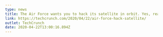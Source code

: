 ```yaml
---
type: news
title: The Air Force wants you to hack its satellite in orbit. Yes, really.
link: https://techcrunch.com/2020/04/22/air-force-hack-satellite/
outlet: TechCrunch
date: 2020-04-22T13:00:16.894Z
---
```

